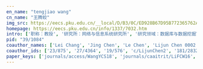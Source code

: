 ```yaml
---
en_name: "tengjiao wang"
cn_name: "王腾蛟"
img_src: https://eecs.pku.edu.cn/__local/D/B3/0C/ED928B67D95B772365762A950AD_E57EB02D_457CB.jpg?e=.jpg
homepage: https://eecs.pku.edu.cn/info/1337/7032.htm
intro: ['职称：教授', '研究所：网络与信息系统研究所', '研究领域：数据库与数据挖掘\r\n\r\n ', '办公电话：86-10-6276 5823 ', '电子邮件：tjwang@pku.edu.cn', '个人主页： ']
pid: "39/1084"
coauthor_names: ['Lei Chang', 'Jing Chen', 'Le Chen', 'Lijun Chen 0002', 'Wei Chen', 'Wei Chen 0021', 'Wei Chen 0056', 'Xiansheng Chen', 'Yuxin Chen', 'Zheng Chen 0001', 'Ling Cheng 0001', 'Xu Cheng', 'Yingbao Cui', 'Zhi-Hong Deng', 'Lilue Fan', 'Nana Fan', 'Qi Feng', 'Yan Fu', 'Lei Gai', 'Aiqiang Gao', 'Jun Gao', 'Jinqiang Han', 'Jinsong Han', 'Xu Han', 'Ying Han', 'Lian He', 'Shenda Hong', 'Allen Huang', 'Weijing Huang', 'Xinyu Huang', 'JunWen Ji', 'Jie Jiang', 'Xiao Jiang', 'Yumeng Jiang', 'Ruoming Jin', 'Lingbo Kong', 'Kai Lei', 'Bingyang Li', 'Binyang Li', 'Hongyan Li', 'Liyu Li', 'Qiang Li', 'Shichuan Li', 'Shun Li', 'Xiaoming Li', 'Xilian Li', 'Yi Li', 'Zhan Li', 'Biwei Liang', 'Wenjing Liao', 'Bin Lin', 'Wutao Lin', 'Yiyong Lin', 'Ziyu Lin', 'Kedong Liu', 'Peng Liu', 'Xuqin Liu', 'Yueqin Liu', 'Yunfeng Liu', 'Jiaheng Lu', 'Qingjie Lu', 'Hua Luan', 'Jing Ma', 'Shuai Ma 0001', 'Xiaojun Ma', 'Xiuli Ma', 'Biping Meng', 'Gaoshan Miao', 'Jinzhong Niu', 'Gaoyan Ou', 'Changyong Pan', 'Jian Pei', 'Jing Peng', 'Changhe Qiu', 'Huida Qiu', 'Zhen Qiu', 'Guojie Song', 'Jian Song', 'Hanchen Su', 'Zhihua Su', 'Qi Sui', 'Jian-Tao Sun', 'Changjie Tang', 'Shiwei Tang', 'Shibo Tao', 'Jing Wang', 'Linqing Wang', 'Ruhui Wang', 'Xiaoming Wang', 'Xiaorong Wang', 'Xueqiang Wang', 'Yazhou Wang', 'Yue Wang 0014', 'Chunyang Wei', 'Hongyun Wei', 'Wan Wei', 'Zhongyu Wei', 'Kam-Fai Wong', 'Di Wu', 'Haoyu Wu', 'Jiayi Wu', 'Ling Wu', 'Yuqing Wu', 'Jun Xiang', 'Longlong Xu', 'Ruifeng Xu', 'Yue Xu', 'Zhenhui Xu', 'Zhichao Xu', 'Yibo Yan', 'Bishan Yang', 'Chanjun Yang', 'Dechuan Yang', 'Dongqing Yang', 'Fang Yang', 'Tong Yang 0003', 'Binchao Yin', 'Jeffrey Xu Yu', 'Xiaoyan Yu', 'Lamei Zhang', 'Mengyu Zhang', 'Qi Zhang', 'Xiao Zhang', 'Yuxiao Zhang', 'Jiakui Zhao', 'Peng Zhao', 'Jiashuai Zhou', 'Jun Zhu', 'Wenjing Zhu', 'Zhongxun Zhu', 'Lang Zong', 'Miao Zou']
coauthor_ids: ['23/875', '27/4364', '19/576', 'c/LijunChen2', '181/2832', 'c/WeiChen21', 'c/WeiChen-56', '245/4652', '11/5123', '33/2592-1', '69/764-1', '30/828', '245/4882', '161/4814', '146/3898', '146/8400', '77/6263', '73/1417', '146/0538', '89/2630', '82/4977', '53/2425', '96/6606', '19/3011', '45/1306', '63/397', '146/8262', '36/1532', '72/9436', '91/2102', '121/0798', '32/7018', '62/7967', '220/2197', '72/4662', '05/4851', '64/9060', '94/8403', '32/7967', '62/5909', '37/1891', '72/872', '116/8521', '12/5028', '36/3071', '204/2331', '59/871', '65/2829', '178/4457', '39/9829', '11/1186', '194/3654', '146/8323', '09/1958', '94/7115', '21/6121', '172/1079', '98/4868', '56/5650', 'l/JiahengLu', '72/8493', '79/6917', '96/6129', '35/6569', '10/3437', '11/646', '47/8451', '78/2746', '89/5829', '60/9436', '166/7019', 'p/JianPei', '05/4333', '146/0765', '61/8700', '15/277', '37/2900', '00/6342', '130/9865', '31/4366', '90/713', '75/3428', 't/ChangjieTang', 't/ShiweiTang', '198/5518', '02/736', '61/8430', '169/1756', '60/2139', '46/2195', '60/8494', '62/8637', '33/4822-14', '34/7172', '128/0242', '42/9899', '31/10489', 'w/KamFaiWong', '52/328', '60/7116', '51/1096', '67/4485', '20/473', '90/2913', '204/2252', '93/5407', '29/3925', '57/7776', '146/0697', '194/2701', '73/42', '08/6291', '220/0964', '65/661', '90/1155', '44/7710-3', '213/1116', 'y/JXuYu', '48/6513', '69/7027', '198/7193', '52/323', '49/4478', '29/65', '66/757', '93/4324', '89/9726', '50/2644', '135/5081', '99/7249', '99/9436', '32/8730']
paper_keys: ['journals/access/WangYCS18', 'journals/caaitrit/LiFCW16', 'journals/corr/GaiCW16', 'journals/corr/GaiCW15', 'journals/tkde/GaoZYW14', 'journals/corr/Gai0XQW14', 'journals/chinaf/WangHZWY13', 'journals/vldb/GaoYJZWY13', 'journals/chinaf/WangLYGHYZTN12', 'journals/tkde/GaoYQJWY12', 'journals/corr/abs-1201-0232', 'journals/pvldb/GaoJZYJW11', 'journals/jss/GaoLWY10', 'journals/dke/ChangWYLT09', 'journals/chinaf/PengYTWG08', 'journals/isci/GaoWY08', 'journals/fgcs/LiuYTWG05', 'journals/jcst/WangTYLL01']
---
```

